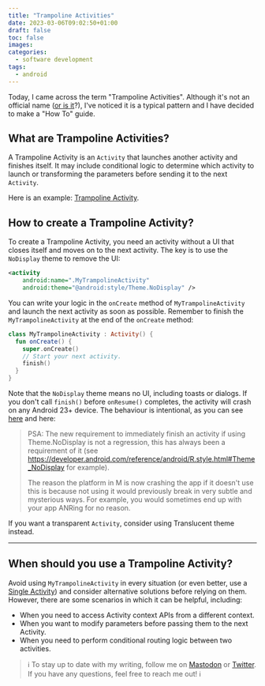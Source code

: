 ```yaml
---
title: "Trampoline Activities"
date: 2023-03-06T09:02:50+01:00
draft: false
toc: false
images:
categories:
  - software development
tags:
  - android
---
```


Today, I came across the term "Trampoline Activities". Although it's not an official name ([or is it](https://developer.android.com/about/versions/12/behavior-changes-12#notification-trampolines)?), I've noticed it is a typical pattern and I have decided to make a "How To" guide.

## What are Trampoline Activities?

A Trampoline Activity is an `Activity` that launches another activity and finishes itself. It may include conditional logic to determine which activity to launch or transforming the parameters before sending it to the next `Activity`.

Here is an example: [Trampoline Activity](https://android.googlesource.com/platform/packages/apps/ManagedProvisioning/+/b949b1f/src/com/android/managedprovisioning/TrampolineActivity.java).

## How to create a Trampoline Activity?

To create a Trampoline Activity, you need an activity without a UI that closes itself and moves on to the next activity. The key is to use the `NoDisplay` theme to remove the UI:

```xml
<activity
    android:name=".MyTrampolineActivity"
    android:theme="@android:style/Theme.NoDisplay" />
```

You can write your logic in the `onCreate` method of `MyTrampolineActivity` and launch the next activity as soon as possible. Remember to finish the `MyTrampolineActivity` at the end of the `onCreate` method:

```kotlin
class MyTrampolineActivity : Activity() {
  fun onCreate() {
    super.onCreate()
    // Start your next activity.
    finish()
  }
}
```

Note that the `NoDisplay` theme means no UI, including toasts or dialogs. If you don't call `finish()` before `onResume()` completes, the activity will crash on any Android 23+ device. The behaviour is intentional, as you can see [here](https://web.archive.org/web/20151116170752/https://code.google.com/p/android-developer-preview/issues/detail?id=2353) and here:

> PSA: The new requirement to immediately finish an activity if using Theme.NoDisplay is not a regression, this has always been a requirement of it (see https://developer.android.com/reference/android/R.style.html#Theme_NoDisplay for example).
>
> The reason the platform in M is now crashing the app if it doesn't use this is because not using it would previously break in very subtle and mysterious ways. For example, you would sometimes end up with your app ANRing for no reason.

If you want a transparent `Activity`, consider using Translucent theme instead.

---

## When should you use a Trampoline Activity?

Avoid using `MyTrampolineActivity` in every situation (or even better, use a [Single Activity](https://www.youtube.com/watch?v=2k8x8V77CrU)) and consider alternative solutions before relying on them. However, there are some scenarios in which it can be helpful, including:
* When you need to access Activity context APIs from a different context.
* When you want to modify parameters before passing them to the next Activity.
* When you need to perform conditional routing logic between two activities.

> ℹ️ To stay up to date with my writing, follow me on [Mastodon](http://androiddev.social/@mg) or [Twitter](https://twitter.com/marcellogalhard). If you have any questions, feel free to reach me out! ℹ️
